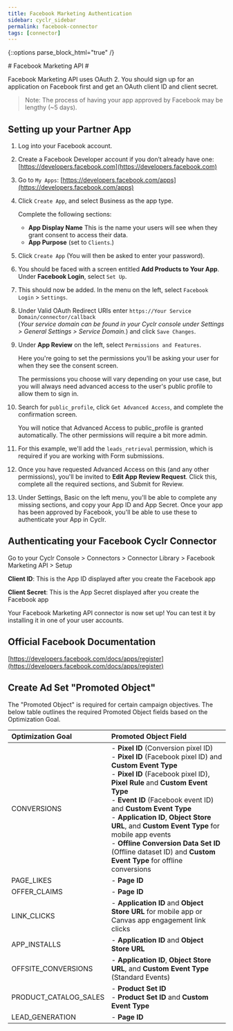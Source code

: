 ```yaml
---
title: Facebook Marketing Authentication
sidebar: cyclr_sidebar
permalink: facebook-connector
tags: [connector]
---
```

{::options parse_block_html="true" /}
<section class="card py-5 my-5">
# Facebook Marketing API #

Facebook Marketing API uses OAuth 2. You should sign up for an application on Facebook first and get an OAuth client ID and client secret.

> Note: The process of having your app approved by Facebook may be lengthy (~5 days).

Setting up your Partner App
-------------
1. Log into your Facebook account.
2. Create a Facebook Developer account if you don’t already have one: [https://developers.facebook.com](https://developers.facebook.com)
3. Go to ``My Apps``: [https://developers.facebook.com/apps](https://developers.facebook.com/apps)
4. Click ``Create App``, and select Business as the app type.

    Complete the following sections:

    * **App Display Name** This is the name your users will see when they grant consent to access their data.
    * **App Purpose** (set to ``Clients``.)

5. Click ``Create App`` (You will then be asked to enter your password).
6. You should be faced with a screen entitled **Add Products to Your App**. Under **Facebook Login**, select ``Set Up``.
7. This should now be added.  In the menu on the left, select ``Facebook Login`` > ``Settings``.
8. Under Valid OAuth Redirect URIs enter ``https://Your Service Domain/connector/callback``<br>
(_Your service domain can be found in your Cyclr console under Settings > General Settings > Service Domain._) and click ``Save Changes``.
9. Under **App Review** on the left, select ``Permissions and Features``.

    Here you're going to set the permissions you'll be asking your user for when they see the consent screen.  

    The permissions you choose will vary depending on your use case, but you will always need advanced access to the user's public profile to allow them to sign in.  

10. Search for ``public_profile``, click ``Get Advanced Access``, and complete the confirmation screen.

    You will notice that Advanced Access to public_profile is granted automatically.  The other permissions will require a bit more admin.

11. For this example, we'll add the ``leads_retrieval`` permission, which is required if you are working with Form submissions.

12. Once you have requested Advanced Access on this (and any other permissions), you'll be invited to **Edit App Review Request**. Click this, complete all the required sections, and Submit for Review.

13. Under Settings, Basic on the left menu, you'll be able to complete any missing sections, and copy your App ID and App Secret.  Once your app has been approved by Facebook, you'll be able to use these to authenticate your App in Cyclr.

Authenticating your Facebook Cyclr Connector
--------------

Go to your Cyclr Console > Connectors > Connector Library > Facebook Marketing API > Setup

**Client ID**: This is the App ID displayed after you create the Facebook app

**Client Secret**: This is the App Secret displayed after you create the Facebook app


Your Facebook Marketing API connector is now set up! You can test it by installing it in one of your user accounts.

Official Facebook Documentation
---------
[https://developers.facebook.com/docs/apps/register](https://developers.facebook.com/docs/apps/register)

## Create Ad Set "Promoted Object"

The "Promoted Object" is required for certain campaign objectives. The below table outlines the required Promoted Object fields based on the Optimization Goal.

| Optimization Goal     | Promoted Object Field |
| :-------------------- | :-------------------- |
| CONVERSIONS           | - **Pixel ID** (Conversion pixel ID)<br/>- **Pixel ID** (Facebook pixel ID) and **Custom Event Type**<br/>- **Pixel ID** (Facebook pixel ID), **Pixel Rule** and **Custom Event Type**<br/>- **Event ID** (Facebook event ID) and **Custom Event Type**<br/>- **Application ID**, **Object Store URL**, and **Custom Event Type** for mobile app events<br/>- **Offline Conversion Data Set ID** (Offline dataset ID) and **Custom Event Type** for offline conversions |
| PAGE_LIKES            | - **Page ID** |
| OFFER_CLAIMS          | - **Page ID** |
| LINK_CLICKS           | - **Application ID** and **Object Store URL** for mobile app or Canvas app engagement link clicks |
| APP_INSTALLS          | - **Application ID** and **Object Store URL** |
| OFFSITE_CONVERSIONS   | - **Application ID**, **Object Store URL**, and **Custom Event Type** (Standard Events) |
| PRODUCT_CATALOG_SALES | - **Product Set ID**<br/>- **Product Set ID** and **Custom Event Type** |
| LEAD_GENERATION       | - **Page ID** |

</section>
